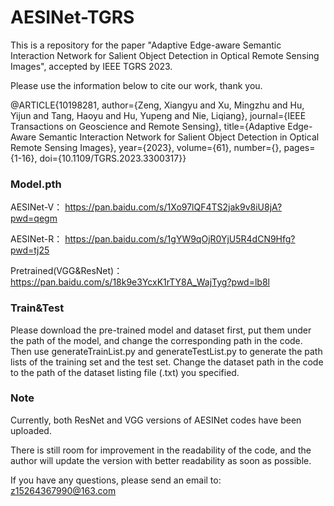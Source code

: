 # AESINet-TGRS
This is a repository for the paper "Adaptive Edge-aware Semantic Interaction Network for Salient Object Detection in Optical Remote Sensing Images", accepted by IEEE TGRS 2023.

Please use the information below to cite our work, thank you.

@ARTICLE{10198281,
  author={Zeng, Xiangyu and Xu, Mingzhu and Hu, Yijun and Tang, Haoyu and Hu, Yupeng and Nie, Liqiang},
  journal={IEEE Transactions on Geoscience and Remote Sensing}, 
  title={Adaptive Edge-Aware Semantic Interaction Network for Salient Object Detection in Optical Remote Sensing Images}, 
  year={2023},
  volume={61},
  number={},
  pages={1-16},
  doi={10.1109/TGRS.2023.3300317}}


### Model.pth

AESINet-V： 
https://pan.baidu.com/s/1Xo97lQF4TS2jak9v8iU8jA?pwd=qegm 

AESINet-R：
https://pan.baidu.com/s/1gYW9qOjR0YjU5R4dCN9Hfg?pwd=tj25 

Pretrained(VGG&ResNet)：
https://pan.baidu.com/s/18k9e3YcxK1rTY8A_WajTyg?pwd=lb8l 

### Train&Test
Please download the pre-trained model and dataset first, put them under the path of the model, and change the corresponding path in the code.
Then use generateTrainList.py and generateTestList.py to generate the path lists of the training set and the test set.
Change the dataset path in the code to the path of the dataset listing file (.txt) you specified.

### Note
Currently, both ResNet and VGG versions of AESINet codes have been uploaded.

There is still room for improvement in the readability of the code, and the author will update the version with better readability as soon as possible.

If you have any questions, please send an email to: z15264367990@163.com



